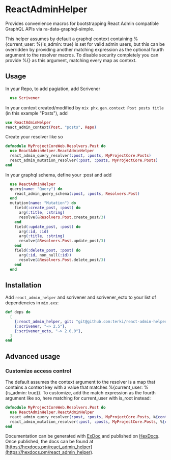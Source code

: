 # ReactAdminHelper

Provides convenience macros for bootstrapping React Admin compatible GraphQL APIs via ra-data-graphql-simple.

This helper assumes by default a graphql context containing %{current_user: %{is_admin: true} is set for valid admin users, but this can be overridden by providing another matching expression as the optional fourth argument to the resolver macros. To disable security completely you can provide %{} as this argument, matching every map as context.

## Usage

In your Repo, to add pagiation, add Scrivener

```elixir
  use Scrivener
```

In your context created/modified by `mix phx.gen.context Post posts title` (in this example "Posts"), add 

```elixir
use ReactAdminHelper
react_admin_context(Post, "posts", Repo)
```

Create your resolver like so

```elixir
defmodule MyProjectCoreWeb.Resolvers.Post do
  use ReactAdminHelper.ReactAdminHelper
  react_admin_query_resolver(:post, :posts, MyProjectCore.Posts)
  react_admin_mutation_resolver(:post, :posts, MyProjectCore.Posts)
end
```


In your graphql schema, define your :post and add

```elixir
  use ReactAdminHelper
  query(name: "Query") do
    react_admin_query_schema(:post, :posts, Resolvers.Post)
  end
  mutation(name: "Mutation") do
    field(:create_post, :post) do
      arg(:title, :string)
      resolve(&Resolvers.Post.create_post/3)
    end    
    field(:update_post, :post) do
      arg(:id, :id)
      arg(:title, :string)
      resolve(&Resolvers.Post.update_post/3)
    end
    field(:delete_post, :post) do
      arg(:id, non_null(:id))      
      resolve(&Resolvers.Post.delete_post/3)
    end
  end
```

## Installation

Add `react_admin_helper` and scrivener and scrivener_ecto to your list of dependencies in `mix.exs`:

```elixir
def deps do
  [    
    {:react_admin_helper, git: "git@github.com:terki/react-admin-helper.git"},
    {:scrivener, "~> 2.5"},
    {:scrivener_ecto, "~> 2.0.0"},
  ]
end
```

## Advanced usage

### Customize access control

The default assumes the context argument to the resolver is a map that contains a context key with a value that matches %{current_user: %{is_admin: true}}. To customize, add the match expression as the fourth argument like so, here matching for current_user with is_root instead:

```elixir
defmodule MyProjectCoreWeb.Resolvers.Post do
  use ReactAdminHelper.ReactAdminHelper
  react_admin_query_resolver(:post, :posts, MyProjectCore.Posts, ‰{context: %{current_user: %{is_root: true}}})
  react_admin_mutation_resolver(:post, :posts, MyProjectCore.Posts, %{context: %{current_user: %{is_root: true}}})
end
```

Documentation can be generated with [ExDoc](https://github.com/elixir-lang/ex_doc)
and published on [HexDocs](https://hexdocs.pm). Once published, the docs can
be found at [https://hexdocs.pm/react_admin_helper](https://hexdocs.pm/react_admin_helper).

